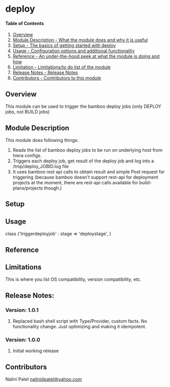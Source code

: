 # deploy

#### Table of Contents

1. [Overview](#overview)
2. [Module Description - What the module does and why it is useful](#module-description)
3. [Setup - The basics of getting started with deploy](#setup)
4. [Usage - Configuration options and additional functionality](#usage)
5. [Reference - An under-the-hood peek at what the module is doing and how](#reference)
6. [Limitation - Limitations/to do list of the module](#limitations)
7. [Release Notes - Release Notes](#release-notes)
7. [Contributors - Contributors to this module](#contributors)

## Overview

This module can be used to trigger the bamboo deploy jobs (only DEPLOY jobs, not BUILD jobs)

## Module Description

This module does following things:
1. Reads the list of bamboo deploy jobs to be run on underlying host from hiera configs.
2. Triggers each deploy job, get result of the deploy job and log into a /tmp/deploy_JOBID.log file
3. It uses bamboo rest api calls to obtain result and simple Post request for triggering
(because bamboo doesn't support rest-api for deployment projects at the moment,
there are rest-api calls available for build-plans/projects though.)

## Setup

## Usage
class {'triggerdeployjob' :
  stage => 'deploystage',
}

## Reference


## Limitations

This is where you list OS compatibility, version compatibility, etc.

## Release Notes:

### Version: 1.0.1
1. Replaced bash shell script with Type/Provider, custom facts. No functionality change. Just optimizing and making it idempotent.

### Version: 1.0.0
1. Initial working release

## Contributors

Nalini Patel nalinidpatel@yahoo.com

